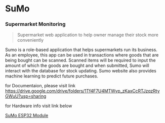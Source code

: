 # SuMo 

### Supermarket Monitoring
> Supermarket web application to help owner manage their stock more conveniently

Sumo is a role-based application that helps supermarkets run its business. As an employee, this app can be used in transactions where goods that are being bought can be scanned. Scanned items will be required to input the amount of which the goods are bought and when submitted, Sumo will interact with the database for stock updating. Sumo website also provides machine learning to predict future purchases.

for Documentaion, please visit link https://drive.google.com/drive/folders/1Tf4F7U4MTWvp_zKaxCcRTJzqzRtyGWuU?usp=sharing

for Hardware info visit link below

[SuMo ESP32 Module](https://github.com/Stephen-Fongar/SuMo-Supermarket-Monitoring-System-/tree/master)
